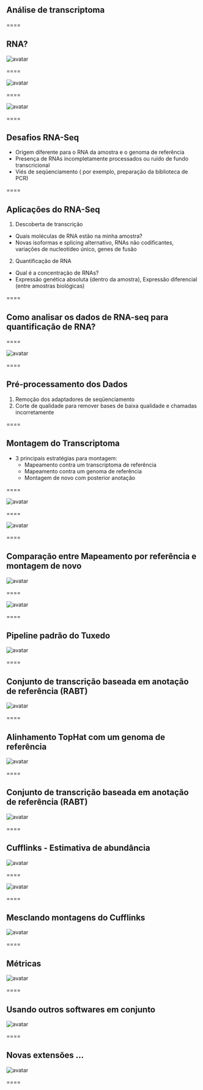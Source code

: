## Análise de transcriptoma

====

## RNA?

![avatar][avatar]

[avatar]: ../shared/img/transcriptoma1.png

====

![avatar][avatar]

[avatar]: ../shared/img/transcriptoma2.png

====

![avatar][avatar]

[avatar]: ../shared/img/transcriptoma3.png

====

## Desafios RNA-Seq

- Origem diferente para o RNA da amostra e o genoma de referência
- Presença de RNAs incompletamente processados ​​ou ruído de fundo transcricional
- Viés de seqüenciamento ( por exemplo, preparação da biblioteca de PCR)

====

## Aplicações do RNA-Seq

1. Descoberta de transcrição
  - Quais moléculas de RNA estão na minha amostra?
  - Novas isoformas e splicing alternativo, RNAs não codificantes, variações de nucleotídeo único, genes de fusão
  
2. Quantificação de RNA
  - Qual é a concentração de RNAs?
  - Expressão genética absoluta (dentro da amostra), Expressão diferencial (entre amostras biológicas)

====

## Como analisar os dados de RNA-seq para quantificação de RNA?

====

![avatar][avatar]

[avatar]: ../shared/img/transcriptoma4.png

====

## Pré-processamento dos Dados

1. Remoção dos adaptadores de seqüenciamento
2. Corte de qualidade para remover bases de baixa qualidade e chamadas incorretamente

====

## Montagem do Transcriptoma

- 3 principais estratégias para montagem:
  - Mapeamento contra um transcriptoma de referência
  - Mapeamento contra um genoma de referência
  - Montagem de novo com posterior anotação
  
====

![avatar][avatar]

[avatar]: ../shared/img/transcriptoma6.png

====

![avatar][avatar]

[avatar]: ../shared/img/transcriptoma7.png

====

## Comparação entre Mapeamento por referência e montagem de novo

![avatar][avatar]

[avatar]: ../shared/img/transcriptoma10.png

====

![avatar][avatar]

[avatar]: ../shared/img/transcriptoma5.png

====

## Pipeline padrão do Tuxedo

![avatar][avatar]

[avatar]: ../shared/img/transcriptoma8.png

====

## Conjunto de transcrição baseada em anotação de referência (RABT)

![avatar][avatar]

[avatar]: ../shared/img/transcriptoma9.png

====

## Alinhamento TopHat com um genoma de referência

![avatar][avatar]

[avatar]: ../shared/img/transcriptoma11.png

====

## Conjunto de transcrição baseada em anotação de referência (RABT)

![avatar][avatar]

[avatar]: ../shared/img/transcriptoma12.png

====

## Cufflinks - Estimativa de abundância

![avatar][avatar]

[avatar]: ../shared/img/transcriptoma13.png

====



![avatar][avatar]

[avatar]: ../shared/img/transcriptoma14.png

====

## Mesclando montagens do Cufflinks

![avatar][avatar]

[avatar]: ../shared/img/transcriptoma15.png

====

## Métricas

![avatar][avatar]

[avatar]: ../shared/img/transcriptoma16.png

====

## Usando outros softwares em conjunto

![avatar][avatar]

[avatar]: ../shared/img/transcriptoma17.png

====

## Novas extensões ...


![avatar][avatar]

[avatar]: ../shared/img/transcriptoma18.png

====
